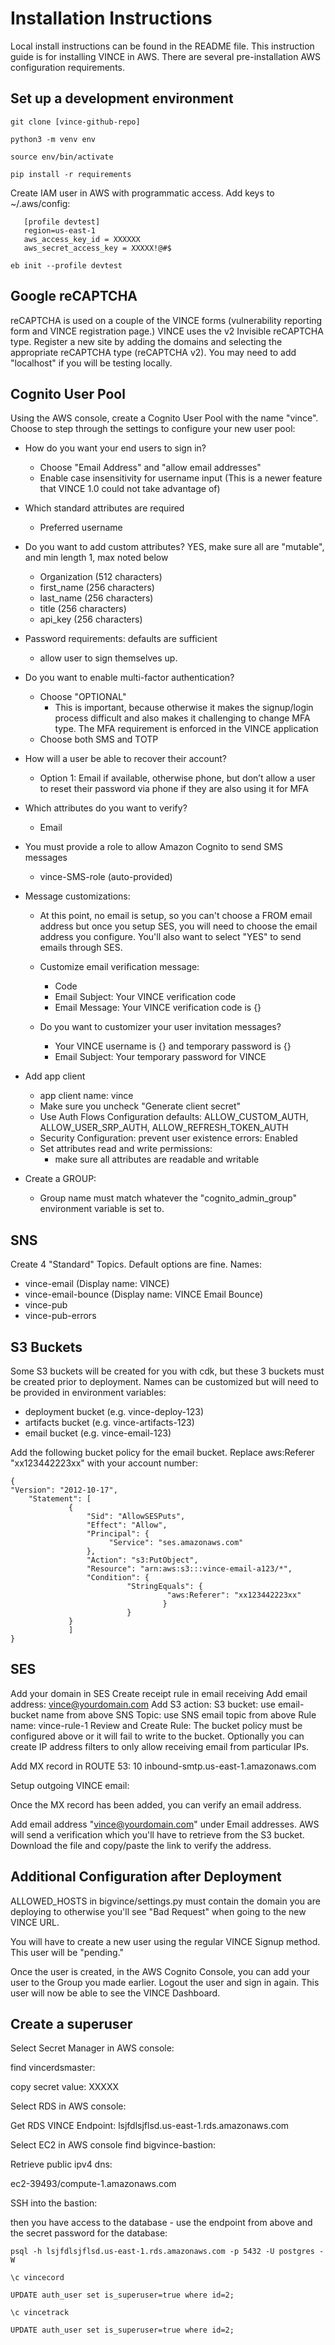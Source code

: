 Installation Instructions
==========================

Local install instructions can be found in the README file.  This instruction guide is for installing VINCE in AWS. There are several pre-installation AWS configuration requirements.

Set up a development environment
---------------------------------

```
git clone [vince-github-repo]

python3 -m venv env

source env/bin/activate

pip install -r requirements

```

Create IAM user in AWS with programmatic access. Add keys to ~/.aws/config:

       [profile devtest]
       region=us-east-1
       aws_access_key_id = XXXXXX
       aws_secret_access_key = XXXXX!@#$

```
eb init --profile devtest
```

Google reCAPTCHA
-----------------

reCAPTCHA is used on a couple of the VINCE forms (vulnerability reporting form and VINCE registration page.) VINCE uses the v2 Invisible reCAPTCHA type.  Register a new site by adding the domains and selecting the appropriate reCAPTCHA type (reCAPTCHA v2).  You may need to add "localhost" if you will be testing locally.

Cognito User Pool
------------------

Using the AWS console, create a Cognito User Pool with the name "vince".  Choose to step through the settings to configure your new user pool:

* How do you want your end users to sign in?
  - Choose "Email Address" and "allow email addresses"
  - Enable case insensitivity for username input (This is a newer feature that VINCE 1.0 could not take advantage of)
* Which standard attributes are required
  - Preferred username
* Do you want to add custom attributes? YES, make sure all are "mutable", and min length 1, max noted below
  - Organization (512 characters)
  - first_name (256 characters)
  - last_name (256 characters)
  - title (256 characters)
  - api_key (256 characters)
* Password requirements: defaults are sufficient
  - allow user to sign themselves up.
* Do you want to enable multi-factor authentication?
  - Choose "OPTIONAL"
    * This is important, because otherwise it makes the signup/login process difficult and also makes it challenging to change MFA type.  The MFA requirement is enforced in the VINCE application
  - Choose both SMS and TOTP
* How will a user be able to recover their account?
  - Option 1: Email if available, otherwise phone, but don’t allow a user to reset their password via phone if they are also using it for MFA
* Which attributes do you want to verify?
  - Email
* You must provide a role to allow Amazon Cognito to send SMS messages
  - vince-SMS-role (auto-provided)

* Message customizations:
  - At this point, no email is setup, so you can't choose a FROM email address but once you setup SES, you will need to choose the email address you configure.  You'll also want to select "YES" to send emails through SES.

  - Customize email verification message:
    - Code
    - Email Subject: Your VINCE verification code
    - Email Message: Your VINCE verification code is {}
  - Do you want to customizer your user invitation messages?
    - Your VINCE username is {} and temporary password is {}
    - Email Subject: Your temporary password for VINCE

* Add app client
  - app client name: vince
  - Make sure you uncheck "Generate client secret"
  - Use Auth Flows Configuration defaults: ALLOW_CUSTOM_AUTH, ALLOW_USER_SRP_AUTH, ALLOW_REFRESH_TOKEN_AUTH
  - Security Configuration: prevent user existence errors: Enabled
  - Set attributes read and write permissions:
    - make sure all attributes are readable and writable

* Create a GROUP:
  - Group name must match whatever the "cognito_admin_group" environment variable is set to.


SNS
----------

Create 4 "Standard" Topics. Default options are fine.
Names:

* vince-email (Display name: VINCE)
* vince-email-bounce (Display name: VINCE Email Bounce)
* vince-pub
* vince-pub-errors

S3 Buckets
------------

Some S3 buckets will be created for you with cdk, but these 3 buckets must be created prior to deployment. Names can be customized but will need to be provided in environment variables:

* deployment bucket (e.g. vince-deploy-123) 
* artifacts bucket (e.g. vince-artifacts-123)
* email bucket (e.g. vince-email-123)

Add the following bucket policy for the email bucket. Replace aws:Referer "xx123442223xx" with your account number:

    {
	"Version": "2012-10-17",
    	"Statement": [
        	     {
            	     "Sid": "AllowSESPuts",
            	     "Effect": "Allow",
            	     "Principal": {
                          "Service": "ses.amazonaws.com"
            	     },
            	     "Action": "s3:PutObject",
            	     "Resource": "arn:aws:s3:::vince-email-a123/*",
            	     "Condition": {
                     		  "StringEquals": {
				                       "aws:Referer": "xx123442223xx"
                     				  }    
            	     		  }
        	     }
    		     ]
	}		     


SES
-----

Add your domain in SES
Create receipt rule in email receiving
Add email address: vince@yourdomain.com
Add S3 action:
S3 bucket: use email-bucket name from above
SNS Topic: use SNS email topic from above
Rule name: vince-rule-1
Review and Create Rule: The bucket policy must be configured above or it will fail to write to the bucket.
Optionally you can create IP address filters to only allow receiving email from particular IPs.

Add MX record in ROUTE 53: 10 inbound-smtp.us-east-1.amazonaws.com

Setup outgoing VINCE email:

Once the MX record has been added, you can verify an email address.

Add email address "vince@yourdomain.com" under Email addresses.  AWS will send a verification which you'll have to retrieve from the S3 bucket.  Download the file and copy/paste the link to verify the address.


Additional Configuration after Deployment
------------------------

ALLOWED_HOSTS in bigvince/settings.py must contain the domain you are deploying to otherwise you'll see "Bad Request" when going to the new VINCE URL.

You will have to create a new user using the regular VINCE Signup method. This user will be "pending."

Once the user is created, in the AWS Cognito Console, you can add your user to the Group you made earlier.  Logout the user and sign in again.  This user will now be able to see the VINCE Dashboard.

Create a superuser
------------------

Select Secret Manager in AWS console:

find vincerdsmaster:

copy secret value: XXXXX

Select RDS in AWS console:

Get RDS VINCE Endpoint: lsjfdlsjflsd.us-east-1.rds.amazonaws.com

Select EC2 in AWS console find bigvince-bastion:

Retrieve public ipv4 dns:

ec2-39493/compute-1.amazonaws.com

SSH into the bastion:

then you have access to the database - use the endpoint from above and the secret password for the database:

```
psql -h lsjfdlsjflsd.us-east-1.rds.amazonaws.com -p 5432 -U postgres -W

\c vincecord

UPDATE auth_user set is_superuser=true where id=2;

\c vincetrack

UPDATE auth_user set is_superuser=true where id=2;
```












      
  



